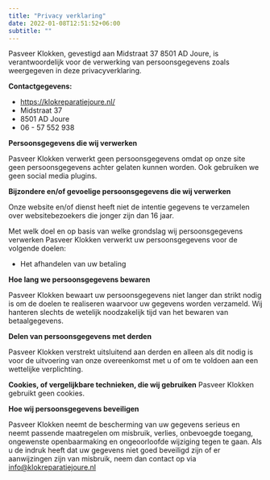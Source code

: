 ```yaml
---
title: "Privacy verklaring"
date: 2022-01-08T12:51:52+06:00
subtitle: ""
---
```

Pasveer Klokken, gevestigd aan Midstraat 37
8501 AD
Joure, is verantwoordelijk voor de verwerking van persoonsgegevens zoals weergegeven in deze privacyverklaring.

**Contactgegevens:**

- https://klokreparatiejoure.nl/
- Midstraat 37
- 8501 AD Joure
- 06 - 57 552 938

**Persoonsgegevens die wij verwerken**


Pasveer Klokken verwerkt geen persoonsgegevens omdat op onze site geen persoonsgegevens achter gelaten kunnen worden. Ook gebruiken we geen social media plugins.


**Bijzondere en/of gevoelige persoonsgegevens die wij verwerken**


Onze website en/of dienst heeft niet de intentie gegevens te verzamelen over websitebezoekers die jonger zijn dan 16 jaar.

Met welk doel en op basis van welke grondslag wij persoonsgegevens verwerken
Pasveer Klokken verwerkt uw persoonsgegevens voor de volgende doelen:
- Het afhandelen van uw betaling


**Hoe lang we persoonsgegevens bewaren**

Pasveer Klokken bewaart uw persoonsgegevens niet langer dan strikt nodig is om de doelen te realiseren waarvoor uw gegevens worden verzameld. Wij hanteren slechts de wetelijk noodzakelijk tijd van het bewaren van betaalgegevens.


**Delen van persoonsgegevens met derden**

Pasveer Klokken verstrekt uitsluitend aan derden en alleen als dit nodig is voor de uitvoering van onze overeenkomst met u of om te voldoen aan een wettelijke verplichting.


**Cookies, of vergelijkbare technieken, die wij gebruiken**
Pasveer Klokken gebruikt geen cookies.


**Hoe wij persoonsgegevens beveiligen**

Pasveer Klokken neemt de bescherming van uw gegevens serieus en neemt passende maatregelen om misbruik, verlies, onbevoegde toegang, ongewenste openbaarmaking en ongeoorloofde wijziging tegen te gaan. Als u de indruk heeft dat uw gegevens niet goed beveiligd zijn of er aanwijzingen zijn van misbruik, neem dan contact op via info@klokreparatiejoure.nl